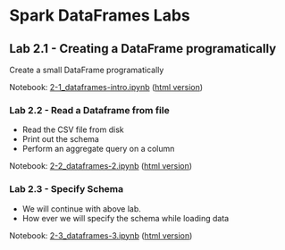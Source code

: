 <link rel='stylesheet' href='../assets/css/main.css'/>

# Spark DataFrames Labs

## Lab 2.1 - Creating a DataFrame programatically

Create a small DataFrame programatically

Notebook: [2-1_dataframes-intro.ipynb](2-1_dataframes-intro.ipynb)  ([html version](2-1_dataframes-intro.html))

### Lab 2.2 - Read a Dataframe from file

- Read the CSV file from disk
- Print out the schema
- Perform an aggregate query on a column

Notebook: [2-2_dataframes-2.ipynb](2-2_dataframes-2.ipynb)  ([html version](2-2_dataframes-2.html))

### Lab 2.3 - Specify Schema

- We will continue with above lab.
- How ever we will specify the schema while loading data

Notebook:  [2-3_dataframes-3.ipynb](2-3_dataframes-3.ipynb) ([html version](2-3_dataframes-3.html))
